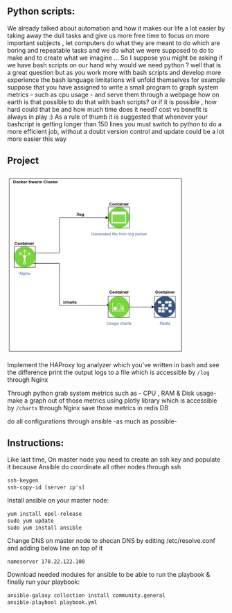 <h2>Python scripts:</h2>
We already talked about automation and how it makes our life a lot easier by taking away the dull tasks and give us more free time to focus on more important subjects , let computers do what they are meant to do which are boring and repeatable tasks and we do what we were supposed to do to make and to create what we imagine ...
So I suppose you might be asking if we have bash scripts on our hand why would we need python ? well that is a great question but as you work more with bash scripts and develop more experience the bash language limitations will unfold themselves for example suppose that you have assigned to write a small program to graph system metrics - such as cpu usage - and serve them through a webpage how on earth is that possible to do that with bash scripts? or if it is possible , how hard could that be and how much time does it need? cost vs benefit is always in play :)
As a rule of thumb it is suggested that whenever your bashcript is getting longer than 150 lines you must switch to python to do a more efficient job, without a doubt version control and update could be a lot more easier this way

<h2>Project</h2>

![project](img/project.png)


Implement the HAProxy log analyzer which you've written in bash and see the difference 
print the output logs to a file which is accessible by `/log` through Nginx

Through python grab system metrics such as - CPU , RAM & Disk usage-
make a graph out of those metrics using plotly library which is accessible by `/charts` through Nginx
save those metrics in redis DB

do all configurations through ansible -as much as possible-

<h2>Instructions:</h2>
Like last time,
On master node you need to create an ssh key and populate it because Ansible do coordinate all other nodes through ssh

```
ssh-keygen
ssh-copy-id [server ip's]
```

Install ansible on your master node:

```
yum install epel-release
sudo yum update
sudo yum install ansible
```

Change DNS on master node to shecan DNS by editing /etc/resolve.conf and adding below line on top of it

```
nameserver 178.22.122.100
```

Download needed modules for ansible to be able to run the playbook & finally run your playbook:

```
ansible-galaxy collection install community.general
ansible-playbool playbook.yml
```
